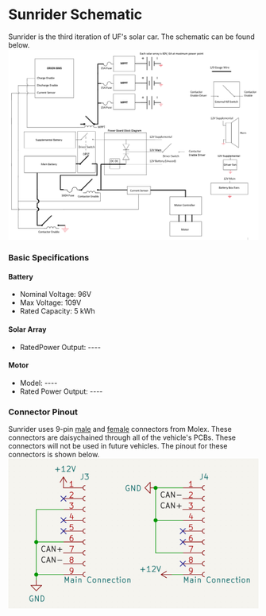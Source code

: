 # Sunrider Schematic
Sunrider is the third iteration of UF's solar car. The schematic can be found below. ![Sunrider Schematic](sunrider.png)

### Basic Specifications
#### Battery
* Nominal Voltage: 96V
* Max Voltage: 109V
* Rated Capacity: 5 kWh

#### Solar Array
* RatedPower Output: ----

#### Motor
* Model: ----
* Rated Power Output: ----

### Connector Pinout
Sunrider uses 9-pin [male](molex.com/molex/products/part-detail/crimp_housings/0436450900) and [female](https://www.molex.com/molex/products/part-detail/pcb_headers/0436500900) connectors from Molex. These connectors are daisychained through all of the vehicle's PCBs. These connectors will not be used in future vehicles. The pinout for these connectors is shown below. ![Pinout](pinout.png)